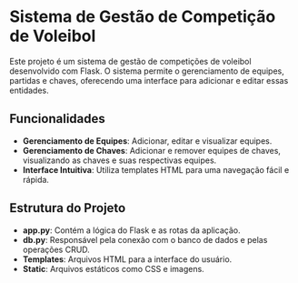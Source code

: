# Sistema de Gestão de Competição de Voleibol

Este projeto é um sistema de gestão de competições de voleibol desenvolvido com Flask. O sistema permite o gerenciamento de equipes, partidas e chaves, oferecendo uma interface para adicionar e editar essas entidades.

## Funcionalidades

- **Gerenciamento de Equipes**: Adicionar, editar e visualizar equipes.
- **Gerenciamento de Chaves**: Adicionar e remover equipes de chaves, visualizando as chaves e suas respectivas equipes.
- **Interface Intuitiva**: Utiliza templates HTML para uma navegação fácil e rápida.

## Estrutura do Projeto

- **app.py**: Contém a lógica do Flask e as rotas da aplicação.
- **db.py**: Responsável pela conexão com o banco de dados e pelas operações CRUD.
- **Templates**: Arquivos HTML para a interface do usuário.
- **Static**: Arquivos estáticos como CSS e imagens.

